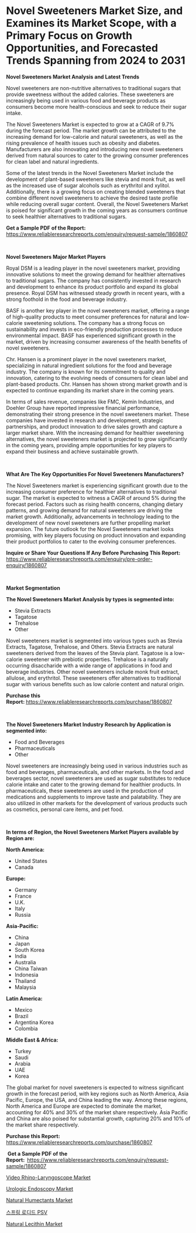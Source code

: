 <p><h1>Novel Sweeteners Market Size, and Examines its Market Scope, with a Primary Focus on Growth Opportunities, and Forecasted Trends Spanning from 2024 to 2031</h1></p><p><strong>Novel Sweeteners Market Analysis and Latest Trends</strong></p>
<p><p>Novel sweeteners are non-nutritive alternatives to traditional sugars that provide sweetness without the added calories. These sweeteners are increasingly being used in various food and beverage products as consumers become more health-conscious and seek to reduce their sugar intake.</p><p>The Novel Sweeteners Market is expected to grow at a CAGR of 9.7% during the forecast period. The market growth can be attributed to the increasing demand for low-calorie and natural sweeteners, as well as the rising prevalence of health issues such as obesity and diabetes. Manufacturers are also innovating and introducing new novel sweeteners derived from natural sources to cater to the growing consumer preferences for clean label and natural ingredients.</p><p>Some of the latest trends in the Novel Sweeteners Market include the development of plant-based sweeteners like stevia and monk fruit, as well as the increased use of sugar alcohols such as erythritol and xylitol. Additionally, there is a growing focus on creating blended sweeteners that combine different novel sweeteners to achieve the desired taste profile while reducing overall sugar content. Overall, the Novel Sweeteners Market is poised for significant growth in the coming years as consumers continue to seek healthier alternatives to traditional sugars.</p></p>
<p><strong>Get a Sample PDF of the Report:&nbsp;</strong> <a href="https://www.reliableresearchreports.com/enquiry/request-sample/1860807">https://www.reliableresearchreports.com/enquiry/request-sample/1860807</a></p>
<p>&nbsp;</p>
<p><strong>Novel Sweeteners Major Market Players</strong></p>
<p><p>Royal DSM is a leading player in the novel sweeteners market, providing innovative solutions to meet the growing demand for healthier alternatives to traditional sugars. The company has consistently invested in research and development to enhance its product portfolio and expand its global presence. Royal DSM has witnessed steady growth in recent years, with a strong foothold in the food and beverage industry.</p><p>BASF is another key player in the novel sweeteners market, offering a range of high-quality products to meet consumer preferences for natural and low-calorie sweetening solutions. The company has a strong focus on sustainability and invests in eco-friendly production processes to reduce environmental impact. BASF has experienced significant growth in the market, driven by increasing consumer awareness of the health benefits of novel sweeteners.</p><p>Chr. Hansen is a prominent player in the novel sweeteners market, specializing in natural ingredient solutions for the food and beverage industry. The company is known for its commitment to quality and innovation, catering to the evolving needs of consumers for clean label and plant-based products. Chr. Hansen has shown strong market growth and is expected to continue expanding its market share in the coming years.</p><p>In terms of sales revenue, companies like FMC, Kemin Industries, and Doehler Group have reported impressive financial performance, demonstrating their strong presence in the novel sweeteners market. These companies have invested in research and development, strategic partnerships, and product innovation to drive sales growth and capture a larger market share. With the increasing demand for healthier sweetening alternatives, the novel sweeteners market is projected to grow significantly in the coming years, providing ample opportunities for key players to expand their business and achieve sustainable growth.</p></p>
<p>&nbsp;</p>
<p><strong>What Are The Key Opportunities For Novel Sweeteners Manufacturers?</strong></p>
<p><p>The Novel Sweeteners market is experiencing significant growth due to the increasing consumer preference for healthier alternatives to traditional sugar. The market is expected to witness a CAGR of around 5% during the forecast period. Factors such as rising health concerns, changing dietary patterns, and growing demand for natural sweeteners are driving the market growth. Additionally, advancements in technology leading to the development of new novel sweeteners are further propelling market expansion. The future outlook for the Novel Sweeteners market looks promising, with key players focusing on product innovation and expanding their product portfolios to cater to the evolving consumer preferences.</p></p>
<p><strong>Inquire or Share Your Questions If Any Before Purchasing This Report:</strong> <a href="https://www.reliableresearchreports.com/enquiry/pre-order-enquiry/1860807">https://www.reliableresearchreports.com/enquiry/pre-order-enquiry/1860807</a></p>
<p>&nbsp;</p>
<p><strong>Market Segmentation</strong></p>
<p><strong>The Novel Sweeteners Market Analysis by types is segmented into:</strong></p>
<p><ul><li>Stevia Extracts</li><li>Tagatose</li><li>Trehalose</li><li>Other</li></ul></p>
<p><p>Novel sweeteners market is segmented into various types such as Stevia Extracts, Tagatose, Trehalose, and Others. Stevia Extracts are natural sweeteners derived from the leaves of the Stevia plant. Tagatose is a low-calorie sweetener with prebiotic properties. Trehalose is a naturally occurring disaccharide with a wide range of applications in food and beverage industries. Other novel sweeteners include monk fruit extract, allulose, and erythritol. These sweeteners offer alternatives to traditional sugar with various benefits such as low calorie content and natural origin.</p></p>
<p><strong>Purchase this Report:&nbsp;</strong><a href="https://www.reliableresearchreports.com/purchase/1860807">https://www.reliableresearchreports.com/purchase/1860807</a></p>
<p>&nbsp;</p>
<p><strong>The Novel Sweeteners Market Industry Research by Application is segmented into:</strong></p>
<p><ul><li>Food and Beverages</li><li>Pharmaceuticals</li><li>Other</li></ul></p>
<p><p>Novel sweeteners are increasingly being used in various industries such as food and beverages, pharmaceuticals, and other markets. In the food and beverages sector, novel sweeteners are used as sugar substitutes to reduce calorie intake and cater to the growing demand for healthier products. In pharmaceuticals, these sweeteners are used in the production of medications and supplements to improve taste and palatability. They are also utilized in other markets for the development of various products such as cosmetics, personal care items, and pet food.</p></p>
<p>&nbsp;</p>
<p><strong>In terms of Region, the Novel Sweeteners Market Players available by Region are:</strong></p>
<p>
    <p> <strong> North America: </strong>
        <ul>
            <li>United States</li>
            <li>Canada</li>
        </ul>
        </p> 
    <p> <strong> Europe: </strong>
        <ul>
            <li>Germany</li>
            <li>France</li>
            <li>U.K.</li>
            <li>Italy</li>
            <li>Russia</li>
        </ul>
        </p> 
    <p> <strong> Asia-Pacific: </strong>
        <ul>
            <li>China</li>
            <li>Japan</li>
            <li>South Korea</li>
            <li>India</li>
            <li>Australia</li>
            <li>China Taiwan</li>
            <li>Indonesia</li>
            <li>Thailand</li>
            <li>Malaysia</li>
        </ul>
        </p> 
    <p> <strong> Latin America: </strong>
        <ul>
            <li>Mexico</li>
            <li>Brazil</li>
            <li>Argentina Korea</li>
            <li>Colombia</li>
        </ul>
        </p> 
    <p> <strong> Middle East & Africa: </strong>
        <ul>
            <li>Turkey</li>
            <li>Saudi</li>
            <li>Arabia</li>
            <li>UAE</li>
            <li>Korea</li>
        </ul>
    </p>
    </p>
<p><p>The global market for novel sweeteners is expected to witness significant growth in the forecast period, with key regions such as North America, Asia Pacific, Europe, the USA, and China leading the way. Among these regions, North America and Europe are expected to dominate the market, accounting for 40% and 30% of the market share respectively. Asia Pacific and China are also poised for substantial growth, capturing 20% and 10% of the market share respectively.</p></p>
<p><strong>Purchase this Report: </strong><a href="https://www.reliableresearchreports.com/purchase/1860807">https://www.reliableresearchreports.com/purchase/1860807</a></p>
<p>&nbsp;<strong>Get a Sample PDF of the Report:&nbsp;&nbsp;</strong><a href="https://www.reliableresearchreports.com/enquiry/request-sample/1860807">https://www.reliableresearchreports.com/enquiry/request-sample/1860807</a></p>
<p><strong></strong></p>
<p><p><a href="https://issuu.com/reportprime-2/docs/video-rhino-laryngoscope-market-size-2030.pptx">Video Rhino-Laryngoscope Market</a></p><p><a href="https://issuu.com/reportprime-2/docs/urologic-endoscopy-market-size-2030.pptx">Urologic Endoscopy Market</a></p><p><a href="https://github.com/jerrycopelandthomaswsqd8q/Market-Research-Report-List-1/blob/main/natural-humectants-market.md">Natural Humectants Market</a></p><p><a href="https://github.com/nuekbpymrrz5/Market-Research-Report-List-1/blob/main/8181764193639.md">스프링 로디드 PSV</a></p><p><a href="https://github.com/brenzgnarento/Market-Research-Report-List-1/blob/main/natural-lecithin-market.md">Natural Lecithin Market</a></p></p>